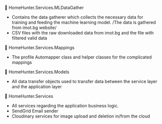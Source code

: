 :page_facing_up: HomeHunter.Services.MLDataGather
- Contains the data gatherer which collects the necessary data for training and feeding the machine learning model.
/The data is gathered from imot.bg website/
- CSV files with the raw downloaded data from imot.bg and the file with filtered valid data

:page_facing_up: HomeHunter.Services.Mappings
- The profile Automapper class and helper classes for the complicated mappings

:page_facing_up: HomeHunter.Services.Models
- All data transfer objects used to transfer data between the service layer and the application layer

:page_facing_up: HomeHunter.Services
- All services regarding the application business logic.
- SendGrid Email sender
- Cloudinary services for image upload and deletion in/from the cloud
